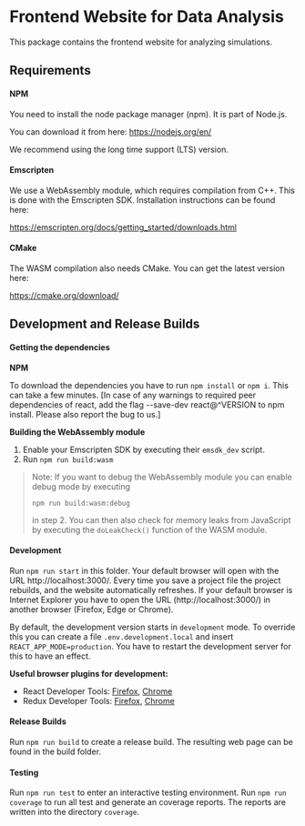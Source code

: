 # Frontend Website for Data Analysis

This package contains the frontend website for analyzing simulations.

## Requirements
#### NPM
You need to install the node package manager (npm). It is part of Node.js. 

You can download it from here: https://nodejs.org/en/

We recommend using the long time support (LTS) version.

#### Emscripten
We use a WebAssembly module, which requires compilation from C++. 
This is done with the Emscripten SDK. 
Installation instructions can be found here:

https://emscripten.org/docs/getting_started/downloads.html

#### CMake
The WASM compilation also needs CMake. You can get the latest version here: 

https://cmake.org/download/

## Development and Release Builds
#### Getting the dependencies
**NPM**

To download the dependencies you have to run `npm install` or `npm i`.
This can take a few minutes.
[In case of any warnings to required peer dependencies of react, 
add the flag --save-dev react@^VERSION to npm install. Please also report
the bug to us.]

**Building the WebAssembly module**
1. Enable your Emscripten SDK by executing their `emsdk_dev` script.
2. Run `npm run build:wasm`

> Note: If you want to debug the WebAssembly module you can enable debug mode by executing
>
> `npm run build:wasm:debug`
>
> in step 2. You can then also check for memory leaks from JavaScript by executing the `doLeakCheck()` function of the WASM module.

#### Development
Run `npm run start` in this folder. 
Your default browser will open with the URL http://localhost:3000/. 
Every time you save a project file the project rebuilds, and the website automatically refreshes. 
If your default browser is Internet Explorer you have to open the URL (http://localhost:3000/) in another browser (Firefox, Edge or Chrome).

By default, the development version starts in `development` mode. 
To override this you can create a file `.env.development.local` and insert `REACT_APP_MODE=production`.
You have to restart the development server for this to have an effect.

**Useful browser plugins for development:**
- React Developer Tools: [Firefox](https://addons.mozilla.org/de/firefox/addon/react-devtools/), [Chrome](https://chrome.google.com/webstore/detail/react-developer-tools/fmkadmapgofadopljbjfkapdkoienihi)
- Redux Developer Tools: [Firefox](https://addons.mozilla.org/de/firefox/addon/reduxdevtools/), [Chrome](https://chrome.google.com/webstore/detail/redux-devtools/lmhkpmbekcpmknklioeibfkpmmfibljd?hl=de)

#### Release Builds
Run `npm run build` to create a release build. The resulting web page can be found in the build folder.

#### Testing
Run `npm run test` to enter an interactive testing environment.
Run `npm run coverage` to run all test and generate an coverage reports. The reports are written into the directory `coverage`.